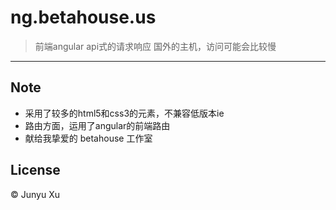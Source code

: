 # ng.betahouse.us

> 前端angular api式的请求响应
> 国外的主机，访问可能会比较慢

-------------------------

## Note
* 采用了较多的html5和css3的元素，不兼容低版本ie
* 路由方面，运用了angular的前端路由
* 献给我挚爱的 betahouse 工作室

## License

© Junyu Xu
